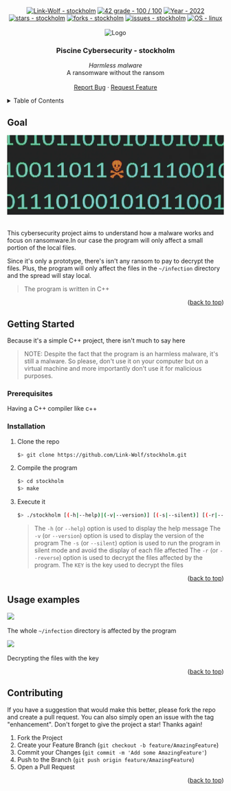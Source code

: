 <div id="top"></div>

<div align="center">
 <a href="https://github.com/Link-Wolf/stockholm" title="Go to GitHub repo"><img src="https://img.shields.io/static/v1?label=Link-Wolf&message=stockholm&color=blue&logo=github&style=for-the-badge" alt="Link-Wolf - stockholm"></a>
 <a href="https://"><img src="https://img.shields.io/badge/42_grade-100%2F_100-brightgreen?style=for-the-badge" alt="42 grade - 100 / 100"></a>
 <a href="https://"><img src="https://img.shields.io/badge/Year-2022-ffad9b?style=for-the-badge" alt="Year - 2022"></a>
 <a href="https://github.com/Link-Wolf/stockholm/stargazers"><img src="https://img.shields.io/github/stars/Link-Wolf/stockholm?style=for-the-badge&color=yellow" alt="stars - stockholm"></a>
 <a href="https://github.com/Link-Wolf/stockholm/network/members"><img src="https://img.shields.io/github/forks/Link-Wolf/stockholm?style=for-the-badge&color=lightgray" alt="forks - stockholm"></a>
 <a href="https://github.com/Link-Wolf/stockholm/issues"><img src="https://img.shields.io/github/issues/Link-Wolf/stockholm?style=for-the-badge&color=orange" alt="issues - stockholm"></a>
 <a href="https://www.linux.org/" title="Go to Linux homepage"><img src="https://img.shields.io/badge/OS-linux-blue?logo=linux&logoColor=white&style=for-the-badge&color=9cf" alt="OS - linux"></a>
</div>

<!-- PROJECT LOGO -->
<br />
<div align="center">
  <a>
    <img src="https://www.42mulhouse.fr/wp-content/uploads/2022/06/logo-42-Mulhouse-white.svg" alt="Logo" width="192" height="80">
  </a>

  <h3 align="center">Piscine Cybersecurity - stockholm</h3>

  <p align="center">
   <em>Harmless malware</em><br/>
    A ransomware without the ransom
    <br />
    <br />
    <a href="https://github.com/Link-Wolf/stockholm/issues">Report Bug</a>
    ·
    <a href="https://github.com/Link-Wolf/stockholm/issues">Request Feature</a>
  </p>
</div>

<!-- TABLE OF CONTENTS -->
<details>
  <summary>Table of Contents</summary>
  <ol>
    <li>
      <a href="#goal">Goal</a>
    </li>
    <li>
      <a href="#getting-started">Getting Started</a>
      <ul>
        <li><a href="#prerequisites">Prerequisites</a></li>
        <li><a href="#installation">Installation</a></li>
      </ul>
    </li>
    <li><a href="#usage-examples">Usage examples</a></li>
    <li><a href="#contributing">Contributing</a></li>
  </ol>
</details>

<!-- GOAL -->

## Goal

<div align="center">
  <a>
	<img src="assets/stockholm_illu.webp" alt="stockholm illu">
  </a>
</div>
</br>

This cybersecurity project aims to understand how a malware works and focus on ransomware.In our case the program will only affect a small portion of the local files.

Since it's only a prototype, there's isn't any ransom to pay to decrypt the files. Plus, the program will only affect the files in the `~/infection` directory and the spread will stay local.

> The program is written in C++

<p align="right">(<a href="#top">back to top</a>)</p>

<!-- GETTING STARTED -->

## Getting Started

Because it's a simple C++ project, there isn't much to say here

> NOTE: Despite the fact that the program is an harmless malware, it's still a malware. So please, don't use it on your computer but on a virtual machine and more importantly don't use it for malicious purposes.

### Prerequisites

Having a C++ compiler like c++

### Installation

1. Clone the repo

    ```sh
    $> git clone https://github.com/Link-Wolf/stockholm.git
    ```

2. Compile the program

    ```sh
    $> cd stockholm
    $> make
    ```

3. Execute it

    ```sh
    $> ./stockholm [(-h|--help)|(-v|--version)] [(-s|--silent)] [(-r|--reverse) KEY]
    ```

    > The `-h` (or `--help`) option is used to display the help message
    > The `-v` (or `--version`) option is used to display the version of the program
    > The `-s` (or `--silent`) option is used to run the program in silent mode and avoid the display of each file affected
    > The `-r` (or `--reverse`) option is used to decrypt the files affected by the program. The `KEY` is the key used to decrypt the files

<p align="right">(<a href="#top">back to top</a>)</p>

<!-- USAGE EXAMPLES -->

## Usage examples

![](https://cdn.discordapp.com/attachments/907303542438629406/1130439387038101514/image.png)

The whole `~/infection` directory is affected by the program

![](https://cdn.discordapp.com/attachments/907303542438629406/1130439387038101514/image.png)

Decrypting the files with the key

<p align="right">(<a href="#top">back to top</a>)</p>

<!-- CONTRIBUTING -->

## Contributing

If you have a suggestion that would make this better, please fork the repo and create a pull request. You can also simply open an issue with the tag "enhancement".
Don't forget to give the project a star! Thanks again!

1. Fork the Project
2. Create your Feature Branch (`git checkout -b feature/AmazingFeature`)
3. Commit your Changes (`git commit -m 'Add some AmazingFeature'`)
4. Push to the Branch (`git push origin feature/AmazingFeature`)
5. Open a Pull Request

<p align="right">(<a href="#top">back to top</a>)</p>
